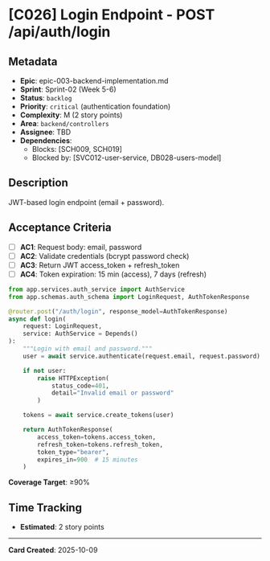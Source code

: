 # [C026] Login Endpoint - POST /api/auth/login

## Metadata
- **Epic**: epic-003-backend-implementation.md
- **Sprint**: Sprint-02 (Week 5-6)
- **Status**: `backlog`
- **Priority**: `critical` (authentication foundation)
- **Complexity**: M (2 story points)
- **Area**: `backend/controllers`
- **Assignee**: TBD
- **Dependencies**:
  - Blocks: [SCH009, SCH019]
  - Blocked by: [SVC012-user-service, DB028-users-model]

## Description

JWT-based login endpoint (email + password).

## Acceptance Criteria

- [ ] **AC1**: Request body: email, password
- [ ] **AC2**: Validate credentials (bcrypt password check)
- [ ] **AC3**: Return JWT access_token + refresh_token
- [ ] **AC4**: Token expiration: 15 min (access), 7 days (refresh)

```python
from app.services.auth_service import AuthService
from app.schemas.auth_schema import LoginRequest, AuthTokenResponse

@router.post("/auth/login", response_model=AuthTokenResponse)
async def login(
    request: LoginRequest,
    service: AuthService = Depends()
):
    """Login with email and password."""
    user = await service.authenticate(request.email, request.password)

    if not user:
        raise HTTPException(
            status_code=401,
            detail="Invalid email or password"
        )

    tokens = await service.create_tokens(user)

    return AuthTokenResponse(
        access_token=tokens.access_token,
        refresh_token=tokens.refresh_token,
        token_type="bearer",
        expires_in=900  # 15 minutes
    )
```

**Coverage Target**: ≥90%

## Time Tracking
- **Estimated**: 2 story points

---

**Card Created**: 2025-10-09
